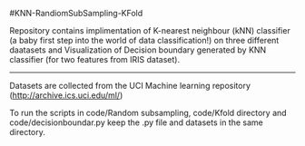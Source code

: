 #KNN-RandiomSubSampling-KFold

Repository contains implimentation of K-nearest neighbour (kNN) classifier (a baby first step into the world of data classification!) on three different daatasets and Visualization of Decision boundary generated by KNN classifier (for two features from IRIS dataset).


----------
Datasets are collected from the UCI Machine learning repository (http://archive.ics.uci.edu/ml/)

To run the scripts in code/Random subsampling, code/Kfold directory and code/decisionboundar.py keep the .py file and datasets in the same directory.
